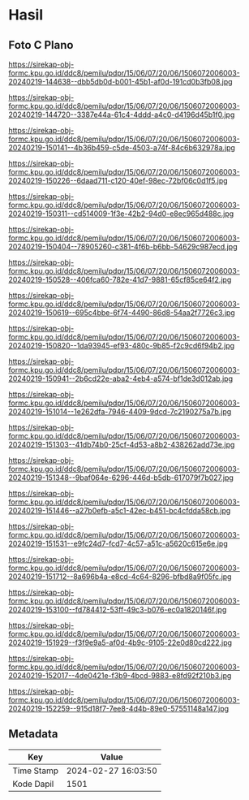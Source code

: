 # Hasil

## Foto C Plano

https://sirekap-obj-formc.kpu.go.id/ddc8/pemilu/pdpr/15/06/07/20/06/1506072006003-20240219-144638--dbb5db0d-b001-45b1-af0d-191cd0b3fb08.jpg

https://sirekap-obj-formc.kpu.go.id/ddc8/pemilu/pdpr/15/06/07/20/06/1506072006003-20240219-144720--3387e44a-61c4-4ddd-a4c0-d4196d45b1f0.jpg

https://sirekap-obj-formc.kpu.go.id/ddc8/pemilu/pdpr/15/06/07/20/06/1506072006003-20240219-150141--4b36b459-c5de-4503-a74f-84c6b632978a.jpg

https://sirekap-obj-formc.kpu.go.id/ddc8/pemilu/pdpr/15/06/07/20/06/1506072006003-20240219-150226--6daad711-c120-40ef-98ec-72bf06c0d1f5.jpg

https://sirekap-obj-formc.kpu.go.id/ddc8/pemilu/pdpr/15/06/07/20/06/1506072006003-20240219-150311--cd514009-1f3e-42b2-94d0-e8ec965d488c.jpg

https://sirekap-obj-formc.kpu.go.id/ddc8/pemilu/pdpr/15/06/07/20/06/1506072006003-20240219-150404--78905260-c381-4f6b-b6bb-54629c987ecd.jpg

https://sirekap-obj-formc.kpu.go.id/ddc8/pemilu/pdpr/15/06/07/20/06/1506072006003-20240219-150528--406fca60-782e-41d7-9881-65cf85ce64f2.jpg

https://sirekap-obj-formc.kpu.go.id/ddc8/pemilu/pdpr/15/06/07/20/06/1506072006003-20240219-150619--695c4bbe-6f74-4490-86d8-54aa2f7726c3.jpg

https://sirekap-obj-formc.kpu.go.id/ddc8/pemilu/pdpr/15/06/07/20/06/1506072006003-20240219-150820--1da93945-ef93-480c-9b85-f2c9cd6f94b2.jpg

https://sirekap-obj-formc.kpu.go.id/ddc8/pemilu/pdpr/15/06/07/20/06/1506072006003-20240219-150941--2b6cd22e-aba2-4eb4-a574-bf1de3d012ab.jpg

https://sirekap-obj-formc.kpu.go.id/ddc8/pemilu/pdpr/15/06/07/20/06/1506072006003-20240219-151014--1e262dfa-7946-4409-9dcd-7c2190275a7b.jpg

https://sirekap-obj-formc.kpu.go.id/ddc8/pemilu/pdpr/15/06/07/20/06/1506072006003-20240219-151303--41db74b0-25cf-4d53-a8b2-438262add73e.jpg

https://sirekap-obj-formc.kpu.go.id/ddc8/pemilu/pdpr/15/06/07/20/06/1506072006003-20240219-151348--9baf064e-6296-446d-b5db-617079f7b027.jpg

https://sirekap-obj-formc.kpu.go.id/ddc8/pemilu/pdpr/15/06/07/20/06/1506072006003-20240219-151446--a27b0efb-a5c1-42ec-b451-bc4cfdda58cb.jpg

https://sirekap-obj-formc.kpu.go.id/ddc8/pemilu/pdpr/15/06/07/20/06/1506072006003-20240219-151531--e9fc24d7-fcd7-4c57-a51c-a5620c615e6e.jpg

https://sirekap-obj-formc.kpu.go.id/ddc8/pemilu/pdpr/15/06/07/20/06/1506072006003-20240219-151712--8a696b4a-e8cd-4c64-8296-bfbd8a9f05fc.jpg

https://sirekap-obj-formc.kpu.go.id/ddc8/pemilu/pdpr/15/06/07/20/06/1506072006003-20240219-153100--fd784412-53ff-49c3-b076-ec0a1820146f.jpg

https://sirekap-obj-formc.kpu.go.id/ddc8/pemilu/pdpr/15/06/07/20/06/1506072006003-20240219-151929--f3f9e9a5-af0d-4b9c-9105-22e0d80cd222.jpg

https://sirekap-obj-formc.kpu.go.id/ddc8/pemilu/pdpr/15/06/07/20/06/1506072006003-20240219-152017--4de0421e-f3b9-4bcd-9883-e8fd92f210b3.jpg

https://sirekap-obj-formc.kpu.go.id/ddc8/pemilu/pdpr/15/06/07/20/06/1506072006003-20240219-152259--915d18f7-7ee8-4d4b-89e0-57551148a147.jpg


## Metadata

| Key        | Value               |
| ---------- | ------------------- |
| Time Stamp | 2024-02-27 16:03:50 |
| Kode Dapil | 1501                |



